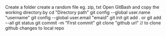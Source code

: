 Create a folder 
create a random file eg. zip, txt
Open GitBash and copy the working directory.by cd "Directory path"
git config --global user.name "username"
git config --global user.email "emaid"
git init
git add . or git add --all
git status
git commit -m "First commit"
git clone "github url" // to clone github changes to local repo

